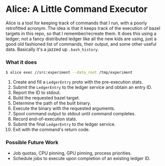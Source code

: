 # Alice: A Little Command Executor

Alice is a tool for keeping track of commands that I run, with a poorly
retrofitted acronym. The idea is that it keeps track of the execution of bazel 
targets in this repo, so that I remember/recreate them. It does this using a
ledger; not a fancy distributed ledger like all the new kids are using, just a
good old fashioned list of commands, their output, and some other useful data.
Basically it's a jazzed up `.bash_history`.

### What it does

```sh
$ alice exec //src:experiment --data_root /tmp/experiment
```

1. Create and fill a `LedgerEntry` proto with the pre-execution stats.
1. Submit the `LedgerEntry` to the ledger service and obtain an entry ID.
1. Report the ID to stdout.
1. Build the requested bazel target.
1. Determine the path of the built binary.
1. Execute the binary with the requested arguments.
1. Spool command output to stdout until command completes.
1. Record end-of-execution stats.
1. Submit the final `LedgerEntry` to the ledger service.
1. Exit with the command's return code.

### Possible Future Work

* Job quotas, CPU pinning, GPU pinning, process priorities.
* Schedule jobs to execute upon completion of an existing ledger ID. 
